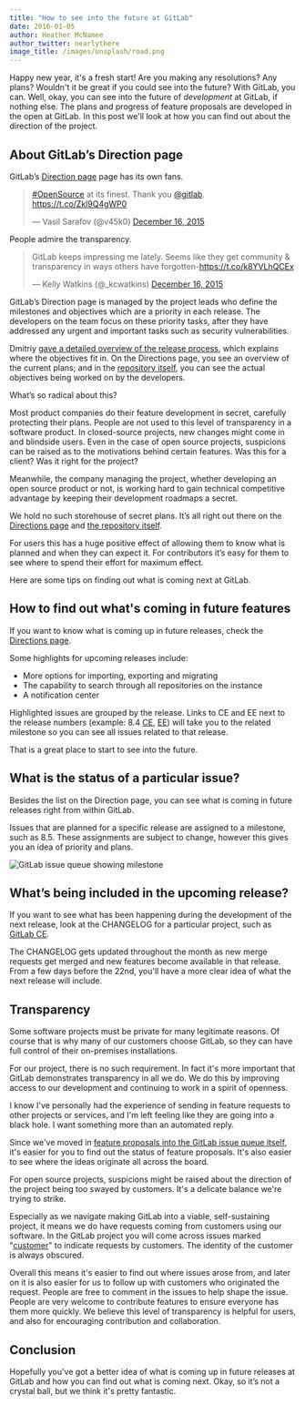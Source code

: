 ```yaml
---
title: "How to see into the future at GitLab"
date: 2016-01-05
author: Heather McNamee
author_twitter: nearlythere
image_title: /images/unsplash/road.png
---
```


Happy new year, it's a fresh start! Are you making any resolutions? Any plans? Wouldn't it be great if you could see into the future? With GitLab, you can. Well, okay, you can see into the future of _development_ at GitLab, if nothing else. The plans and progress of feature proposals are developed in the open at GitLab. In this post we'll look at how you can find out about the direction of the project.

<!-- more -->

## About GitLab’s Direction page

GitLab’s [Direction page](https://about.gitlab.com/direction/) page has its own fans.

<blockquote class="twitter-tweet" lang="en"><p lang="en" dir="ltr"><a href="https://twitter.com/hashtag/OpenSource?src=hash">#OpenSource</a> at its finest. Thank you <a href="https://twitter.com/gitlab">@gitlab</a>. &#10;<a href="https://t.co/Zkl9Q4gWP0">https://t.co/Zkl9Q4gWP0</a></p>&mdash; Vasil Sarafov (@v45k0) <a href="https://twitter.com/v45k0/status/677139532215689219">December 16, 2015</a></blockquote>
<script async src="//platform.twitter.com/widgets.js" charset="utf-8"></script>

People admire the transparency.

<blockquote class="twitter-tweet" lang="en"><p lang="en" dir="ltr">GitLab keeps impressing me lately. Seems like they get community &amp; transparency in ways others have forgotten-<a href="https://t.co/k8YVLhQCEx">https://t.co/k8YVLhQCEx</a></p>&mdash; Kelly Watkins (@_kcwatkins) <a href="https://twitter.com/_kcwatkins/status/676917197709680640">December 16, 2015</a></blockquote>
<script async src="//platform.twitter.com/widgets.js" charset="utf-8"></script>

GitLab’s Direction page is managed by the project leads who define the milestones and objectives which are a priority in each release. The developers on the team focus on these priority tasks, after they have addressed any urgent and important tasks such as security vulnerabilities.

Dmitriy [gave a detailed overview of the release process](https://about.gitlab.com/2015/12/17/gitlab-release-process/), which explains where the objectives fit in. On the Directions page, you see an overview of the current plans; and in the [repository itself](https://gitlab.com/gitlab-org/gitlab-ce/issues), you can see the actual objectives being worked on by the developers.

What’s so radical about this?

Most product companies do their feature development in secret, carefully protecting their plans. People are not used to this level of transparency in a software product. In closed-source projects, new changes might come in and blindside users. Even in the case of open source projects, suspicions can be raised as to the motivations behind certain features. Was this for a client? Was it right for the project?

Meanwhile, the company managing the project, whether developing an open source product or not, is working hard to gain technical competitive advantage by keeping their development roadmaps a secret.

We hold no such storehouse of secret plans. It’s all right out there on the [Directions page](https://about.gitlab.com/direction/) and [the repository itself](https://gitlab.com/gitlab-org/gitlab-ce/issues).

For users this has a huge positive effect of allowing them to know what is planned and when they can expect it. For contributors it’s easy for them to see where to spend their effort for maximum effect.

Here are some tips on finding out what is coming next at GitLab.

## How to find out what's coming in future features

If you want to know what is coming up in future releases, check the [Directions page](https://about.gitlab.com/direction/).

Some highlights for upcoming releases include:

- More options for importing, exporting and migrating
- The capability to search through all repositories on the instance
- A notification center

Highlighted issues are grouped by the release. Links to CE and EE next to the release numbers (example: 8.4 <a href="https://gitlab.com/gitlab-org/gitlab-ce/milestones/19">CE</a>, <a href="https://gitlab.com/gitlab-org/gitlab-ee/milestones/6">EE</a>) will take you to the related milestone so you can see all issues related to that release.

That is a great place to start to see into the future.

## What is the status of a particular issue?

Besides the list on the Direction page, you can see what is coming in future releases right from within GitLab.

Issues that are planned for a specific release are assigned to a milestone, such as 8.5. These assignments are subject to change, however this gives you an idea of priority and plans.

![GitLab issue queue showing milestone](/images/blogimages/blog-future-releases.jpg)

## What’s being included in the upcoming release?

If you want to see what has been happening during the development of the next release, look at the CHANGELOG for a particular project, such as [GitLab CE](https://gitlab.com/gitlab-org/gitlab-ce/blob/master/CHANGELOG.md).

The CHANGELOG gets updated throughout the month as new merge requests get merged and new features become available in that release. From a few days before the 22nd, you'll have a more clear idea of what the next release will include.

## Transparency

Some software projects must be private for many legitimate reasons. Of course that is why many of our customers choose GitLab, so they can have full control of their on-premises installations.

For our project, there is no such requirement. In fact it's more important that GitLab demonstrates transparency in all we do. We do this by improving access to our development and continuing to work in a spirit of openness.

I know I've personally had the experience of sending in feature requests to other projects or services, and I'm left feeling like they are going into a black hole. I want something more than an automated reply.

Since we've moved in [feature proposals into the GitLab issue queue itself](https://about.gitlab.com/2015/12/16/improving-open-development-for-everyone/), it's easier for you to find out the status of feature proposals. It's also easier to see where the ideas originate all across the board.

For open source projects, suspicions might be raised about the direction of the project being too swayed by customers. It's a delicate balance we're trying to strike.

Especially as we navigate making GitLab into a viable, self-sustaining project, it means we do have requests coming from customers using our software. In the GitLab project you will come across issues marked "[customer](https://gitlab.com/gitlab-org/gitlab-ce/issues?label_name=customer)" to indicate requests by customers. The identity of the customer is always obscured.

Overall this means it's easier to find out where issues arose from, and later on it is also easier for us to follow up with customers who originated the request.
People are free to comment in the issues to help shape the issue.
People are very welcome to contribute features to ensure everyone has them more quickly.
We believe this level of transparency is helpful for users, and also for encouraging contribution and collaboration.

## Conclusion

Hopefully you've got a better idea of what is coming up in future releases at GitLab and how you can find out what is coming next. Okay, so it’s not a crystal ball, but we think it's pretty fantastic.
